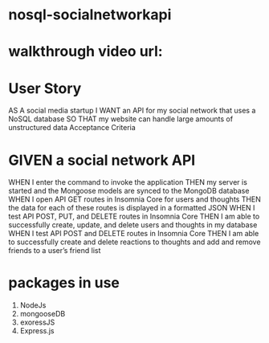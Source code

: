 # nosql-socialnetworkapi

# walkthrough video url:


# User Story
AS A social media startup
I WANT an API for my social network that uses a NoSQL database
SO THAT my website can handle large amounts of unstructured data
Acceptance Criteria

# GIVEN a social network API
WHEN I enter the command to invoke the application
THEN my server is started and the Mongoose models are synced to the MongoDB database
WHEN I open API GET routes in Insomnia Core for users and thoughts
THEN the data for each of these routes is displayed in a formatted JSON
WHEN I test API POST, PUT, and DELETE routes in Insomnia Core
THEN I am able to successfully create, update, and delete users and thoughts in my database
WHEN I test API POST and DELETE routes in Insomnia Core
THEN I am able to successfully create and delete reactions to thoughts and add and remove friends to a user’s friend list

# packages in use
1. NodeJs
2. mongooseDB
3. exoressJS
4. Express.js
